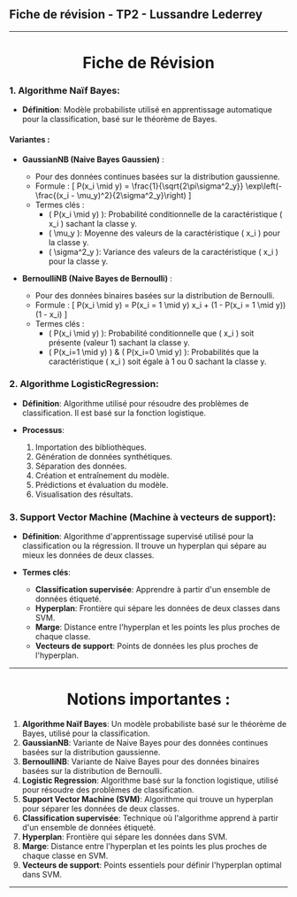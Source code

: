 ## Fiche de révision - TP2 - Lussandre Lederrey

---

<div align="center">

# Fiche de Révision

</div>

### 1. Algorithme Naïf Bayes:

- **Définition**: Modèle probabiliste utilisé en apprentissage automatique pour la classification, basé sur le théorème de Bayes.
  
#### Variantes :

- **GaussianNB (Naive Bayes Gaussien)** : 
  - Pour des données continues basées sur la distribution gaussienne.
  - Formule : 
    \[
    P(x_i \mid y) = \frac{1}{\sqrt{2\pi\sigma^2_y}} \exp\left(-\frac{(x_i - \mu_y)^2}{2\sigma^2_y}\right)
    \]
  - Termes clés : 
    - \( P(x_i \mid y) \): Probabilité conditionnelle de la caractéristique \( x_i \) sachant la classe y.
    - \( \mu_y \): Moyenne des valeurs de la caractéristique \( x_i \) pour la classe y.
    - \( \sigma^2_y \): Variance des valeurs de la caractéristique \( x_i \) pour la classe y.

- **BernoulliNB (Naive Bayes de Bernoulli)** :
  - Pour des données binaires basées sur la distribution de Bernoulli.
  - Formule : 
    \[
    P(x_i \mid y) = P(x_i = 1 \mid y) x_i + (1 - P(x_i = 1 \mid y)) (1 - x_i)
    \]
  - Termes clés :
    - \( P(x_i \mid y) \): Probabilité conditionnelle que \( x_i \) soit présente (valeur 1) sachant la classe y.
    - \( P(x_i=1 \mid y) \) & \( P(x_i=0 \mid y) \): Probabilités que la caractéristique \( x_i \) soit égale à 1 ou 0 sachant la classe y.

### 2. Algorithme LogisticRegression:

- **Définition**: Algorithme utilisé pour résoudre des problèmes de classification. Il est basé sur la fonction logistique.

- **Processus**:
  1. Importation des bibliothèques.
  2. Génération de données synthétiques.
  3. Séparation des données.
  4. Création et entraînement du modèle.
  5. Prédictions et évaluation du modèle.
  6. Visualisation des résultats.

### 3. Support Vector Machine (Machine à vecteurs de support):

- **Définition**: Algorithme d'apprentissage supervisé utilisé pour la classification ou la régression. Il trouve un hyperplan qui sépare au mieux les données de deux classes.

- **Termes clés**:
  - **Classification supervisée**: Apprendre à partir d'un ensemble de données étiqueté.
  - **Hyperplan**: Frontière qui sépare les données de deux classes dans SVM.
  - **Marge**: Distance entre l'hyperplan et les points les plus proches de chaque classe.
  - **Vecteurs de support**: Points de données les plus proches de l'hyperplan.

---

<div align="center">

# Notions importantes :

</div>

1. **Algorithme Naïf Bayes**: Un modèle probabiliste basé sur le théorème de Bayes, utilisé pour la classification.
2. **GaussianNB**: Variante de Naive Bayes pour des données continues basées sur la distribution gaussienne.
3. **BernoulliNB**: Variante de Naive Bayes pour des données binaires basées sur la distribution de Bernoulli.
4. **Logistic Regression**: Algorithme basé sur la fonction logistique, utilisé pour résoudre des problèmes de classification.
5. **Support Vector Machine (SVM)**: Algorithme qui trouve un hyperplan pour séparer les données de deux classes.
6. **Classification supervisée**: Technique où l'algorithme apprend à partir d'un ensemble de données étiqueté.
7. **Hyperplan**: Frontière qui sépare les données dans SVM.
8. **Marge**: Distance entre l'hyperplan et les points les plus proches de chaque classe en SVM.
9. **Vecteurs de support**: Points essentiels pour définir l'hyperplan optimal dans SVM.

---